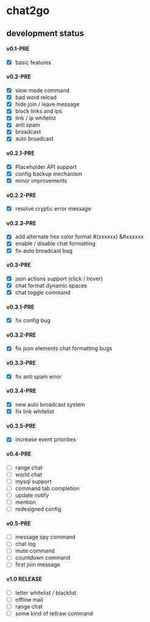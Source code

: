 # chat2go

## development status

#### v0.1-PRE
- [x] basic features

#### v0.2-PRE
- [x] slow mode command
- [x] bad word reload
- [x] hide join / leave message
- [x] block links and ips
- [x] link / ip whitelist
- [x] anti spam
- [x] broadcast
- [x] auto broadcast

#### v0.2.1-PRE
- [x] Placeholder API support
- [x] config backup mechanism
- [x] minor improvements

#### v0.2.2-PRE
- [x] resolve cryptic error message

#### v0.2.3-PRE
- [x] add alternate hex color format #(xxxxxx) &#xxxxxx
- [x] enable / disable chat formatting
- [x] fix auto broadcast bug

#### v0.3-PRE
- [x] json actions support (click / hover)
- [x] chat format dynamic spaces
- [x] chat toggle command

#### v0.3.1-PRE
- [x] fix config bug

#### v0.3.2-PRE
- [x] fix json elements chat formatting bugs

#### v0.3.3-PRE
- [x] fix anti spam error

#### v0.3.4-PRE
- [x] new auto broadcast system
- [x] fix link whitelist

#### v0.3.5-PRE
- [x] increase event priorities

#### v0.4-PRE
- [ ] range chat
- [ ] world chat
- [ ] mysql support
- [ ] command tab completion
- [ ] update notify
- [ ] mention
- [ ] redesigned config

#### v0.5-PRE
- [ ] message spy command
- [ ] chat log
- [ ] mute command
- [ ] countdown command
- [ ] first join message

#### v1.0 RELEASE
- [ ] letter whitelist / blacklist
- [ ] offline mail
- [ ] range chat
- [ ] some kind of tellraw command
